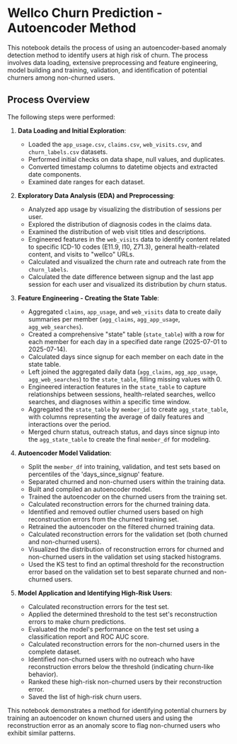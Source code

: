 # Wellco Churn Prediction - Autoencoder Method

This notebook details the process of using an autoencoder-based anomaly detection method to identify users at high risk of churn. The process involves data loading, extensive preprocessing and feature engineering, model building and training, validation, and identification of potential churners among non-churned users.

## Process Overview

The following steps were performed:

1.  **Data Loading and Initial Exploration**:
    *   Loaded the `app_usage.csv`, `claims.csv`, `web_visits.csv`, and `churn_labels.csv` datasets.
    *   Performed initial checks on data shape, null values, and duplicates.
    *   Converted timestamp columns to datetime objects and extracted date components.
    *   Examined date ranges for each dataset.

2.  **Exploratory Data Analysis (EDA) and Preprocessing**:
    *   Analyzed app usage by visualizing the distribution of sessions per user.
    *   Explored the distribution of diagnosis codes in the claims data.
    *   Examined the distribution of web visit titles and descriptions.
    *   Engineered features in the `web_visits` data to identify content related to specific ICD-10 codes (E11.9, I10, Z71.3), general health-related content, and visits to "wellco" URLs.
    *   Calculated and visualized the churn rate and outreach rate from the `churn_labels`.
    *   Calculated the date difference between signup and the last app session for each user and visualized its distribution by churn status.

3.  **Feature Engineering - Creating the State Table**:
    *   Aggregated `claims`, `app_usage`, and `web_visits` data to create daily summaries per member (`agg_claims`, `agg_app_usage`, `agg_web_searches`).
    *   Created a comprehensive "state" table (`state_table`) with a row for each member for each day in a specified date range (2025-07-01 to 2025-07-14).
    *   Calculated days since signup for each member on each date in the state table.
    *   Left joined the aggregated daily data (`agg_claims`, `agg_app_usage`, `agg_web_searches`) to the `state_table`, filling missing values with 0.
    *   Engineered interaction features in the `state_table` to capture relationships between sessions, health-related searches, wellco searches, and diagnoses within a specific time window.
    *   Aggregated the `state_table` by `member_id` to create `agg_state_table`, with columns representing the average of daily features and interactions over the period.
    *   Merged churn status, outreach status, and days since signup into the `agg_state_table` to create the final `member_df` for modeling.

4.  **Autoencoder Model Validation**:
    *   Split the `member_df` into training, validation, and test sets based on percentiles of the 'days\_since\_signup' feature.
    *   Separated churned and non-churned users within the training data.
    *   Built and compiled an autoencoder model.
    *   Trained the autoencoder on the churned users from the training set.
    *   Calculated reconstruction errors for the churned training data.
    *   Identified and removed outlier churned users based on high reconstruction errors from the churned training set.
    *   Retrained the autoencoder on the filtered churned training data.
    *   Calculated reconstruction errors for the validation set (both churned and non-churned users).
    *   Visualized the distribution of reconstruction errors for churned and non-churned users in the validation set using stacked histograms.
    *   Used the KS test to find an optimal threshold for the reconstruction error based on the validation set to best separate churned and non-churned users.

5.  **Model Application and Identifying High-Risk Users**:
    *   Calculated reconstruction errors for the test set.
    *   Applied the determined threshold to the test set's reconstruction errors to make churn predictions.
    *   Evaluated the model's performance on the test set using a classification report and ROC AUC score.
    *   Calculated reconstruction errors for the non-churned users in the complete dataset.
    *   Identified non-churned users with no outreach who have reconstruction errors below the threshold (indicating churn-like behavior).
    *   Ranked these high-risk non-churned users by their reconstruction error.
    *   Saved the list of high-risk churn users.

This notebook demonstrates a method for identifying potential churners by training an autoencoder on known churned users and using the reconstruction error as an anomaly score to flag non-churned users who exhibit similar patterns.
